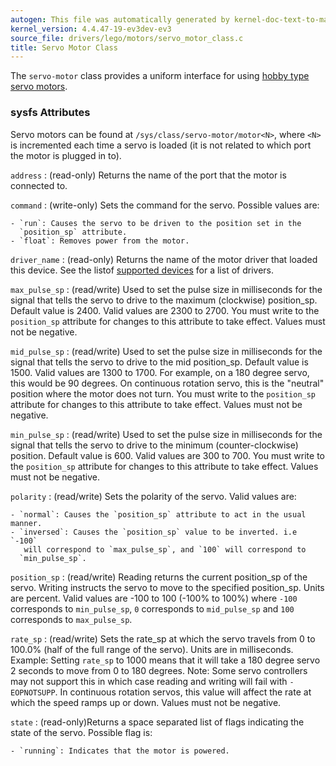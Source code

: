 ```yaml
---
autogen: This file was automatically generated by kernel-doc-text-to-markdown.py
kernel_version: 4.4.47-19-ev3dev-ev3
source_file: drivers/lego/motors/servo_motor_class.c
title: Servo Motor Class
---
```


The `servo-motor` class provides a uniform interface for using [hobby type
servo motors](https://en.wikipedia.org/wiki/Servo_%28radio_control%29).

### sysfs Attributes

Servo motors can be found at `/sys/class/servo-motor/motor<N>`, where `<N>`
is incremented each time a servo is loaded (it is not related to which port
the motor is plugged in to).

`address`
: (read-only) Returns the name of the port that the motor is connected to.

`command`
: (write-only) Sets the command for the servo. Possible values are:

    - `run`: Causes the servo to be driven to the position set in the
      `position_sp` attribute.
    - `float`: Removes power from the motor.

`driver_name`
: (read-only) Returns the name of the motor driver that loaded this device.
See the listof [supported devices] for a list of drivers.

`max_pulse_sp`
: (read/write) Used to set the pulse size in milliseconds for the signal that
tells the servo to drive to the maximum (clockwise) position_sp. Default
value is 2400. Valid values are 2300 to 2700. You must write to the
`position_sp` attribute for changes to this attribute to take effect.
Values must not be negative.

`mid_pulse_sp`
: (read/write) Used to set the pulse size in milliseconds for the signal that
tells the servo to drive to the mid position_sp. Default value is 1500.
Valid values are 1300 to 1700. For example, on a 180 degree servo, this
would be 90 degrees. On continuous rotation servo, this is the "neutral"
position where the motor does not turn. You must write to the `position_sp`
attribute for changes to this attribute to take effect. Values must not be
negative.

`min_pulse_sp`
: (read/write) Used to set the pulse size in milliseconds for the signal
that tells the servo to drive to the minimum (counter-clockwise) position.
Default value is 600. Valid values are 300 to 700. You must write to the
`position_sp` attribute for changes to this attribute to take effect.
Values must not be negative.

`polarity`
: (read/write) Sets the polarity of the servo. Valid values are:

    - `normal`: Causes the `position_sp` attribute to act in the usual manner.
    - `inversed`: Causes the `position_sp` value to be inverted. i.e `-100`
       will correspond to `max_pulse_sp`, and `100` will correspond to
      `min_pulse_sp`.

`position_sp`
: (read/write) Reading returns the current position_sp of the servo. Writing
instructs the servo to move to the specified position_sp. Units are percent.
Valid values are -100 to 100 (-100% to 100%) where `-100` corresponds to
`min_pulse_sp`, `0` corresponds to `mid_pulse_sp` and `100` corresponds to
`max_pulse_sp`.

`rate_sp`
: (read/write) Sets the rate_sp at which the servo travels from 0 to 100.0%
(half of the full range of the servo). Units are in milliseconds. Example:
Setting `rate_sp` to 1000 means that it will take a 180 degree servo 2
seconds to move from 0 to 180 degrees. Note: Some servo controllers may not
support this in which case reading and writing will fail with `-EOPNOTSUPP`.
In continuous rotation servos, this value will affect the rate at which the
speed ramps up or down. Values must not be negative.

`state`
: (read-only)Returns a space separated list of flags indicating the state of
the servo. Possible flag is:

    - `running`: Indicates that the motor is powered.

[supported devices]: /docs/motors/#supported-devices

